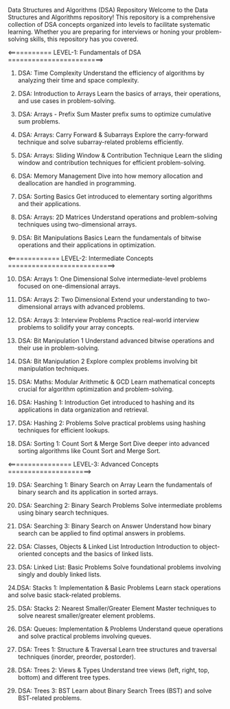 Data Structures and Algorithms (DSA) Repository
Welcome to the Data Structures and Algorithms repository! This repository is a comprehensive collection of DSA concepts organized into levels to facilitate systematic learning. Whether you are preparing for interviews or honing your problem-solving skills, this repository has you covered.

<=========== LEVEL-1: Fundamentals of DSA ========================>

1. DSA: Time Complexity
Understand the efficiency of algorithms by analyzing their time and space complexity.

2. DSA: Introduction to Arrays
Learn the basics of arrays, their operations, and use cases in problem-solving.

3. DSA: Arrays - Prefix Sum
Master prefix sums to optimize cumulative sum problems.

4. DSA: Arrays: Carry Forward & Subarrays
Explore the carry-forward technique and solve subarray-related problems efficiently.

5. DSA: Arrays: Sliding Window & Contribution Technique
Learn the sliding window and contribution techniques for efficient problem-solving.

6. DSA: Memory Management
Dive into how memory allocation and deallocation are handled in programming.

7. DSA: Sorting Basics
Get introduced to elementary sorting algorithms and their applications.

8. DSA: Arrays: 2D Matrices
Understand operations and problem-solving techniques using two-dimensional arrays.


9. DSA: Bit Manipulations Basics
Learn the fundamentals of bitwise operations and their applications in optimization.


<============= LEVEL-2: Intermediate Concepts  ===========================>

10. DSA: Arrays 1: One Dimensional
Solve intermediate-level problems focused on one-dimensional arrays.

11. DSA: Arrays 2: Two Dimensional
Extend your understanding to two-dimensional arrays with advanced problems.

12. DSA: Arrays 3: Interview Problems
Practice real-world interview problems to solidify your array concepts.

12. DSA: Bit Manipulation 1
Understand advanced bitwise operations and their use in problem-solving.

14. DSA: Bit Manipulation 2
Explore complex problems involving bit manipulation techniques.

15. DSA: Maths: Modular Arithmetic & GCD
Learn mathematical concepts crucial for algorithm optimization and problem-solving.

16. DSA: Hashing 1: Introduction
Get introduced to hashing and its applications in data organization and retrieval.

17. DSA: Hashing 2: Problems
Solve practical problems using hashing techniques for efficient lookups.

18. DSA: Sorting 1: Count Sort & Merge Sort
Dive deeper into advanced sorting algorithms like Count Sort and Merge Sort.


<================ LEVEL-3: Advanced Concepts  =====================>

19. DSA: Searching 1: Binary Search on Array
Learn the fundamentals of binary search and its application in sorted arrays.

20. DSA: Searching 2: Binary Search Problems
Solve intermediate problems using binary search techniques.

21. DSA: Searching 3: Binary Search on Answer
Understand how binary search can be applied to find optimal answers in problems.

22. DSA: Classes, Objects & Linked List Introduction
Introduction to object-oriented concepts and the basics of linked lists.

23. DSA: Linked List: Basic Problems
Solve foundational problems involving singly and doubly linked lists.

24.DSA: Stacks 1: Implementation & Basic Problems
Learn stack operations and solve basic stack-related problems.

25. DSA: Stacks 2: Nearest Smaller/Greater Element
Master techniques to solve nearest smaller/greater element problems.

26. DSA: Queues: Implementation & Problems
Understand queue operations and solve practical problems involving queues.

27. DSA: Trees 1: Structure & Traversal
Learn tree structures and traversal techniques (inorder, preorder, postorder).

28. DSA: Trees 2: Views & Types
Understand tree views (left, right, top, bottom) and different tree types.

29. DSA: Trees 3: BST
Learn about Binary Search Trees (BST) and solve BST-related problems.

